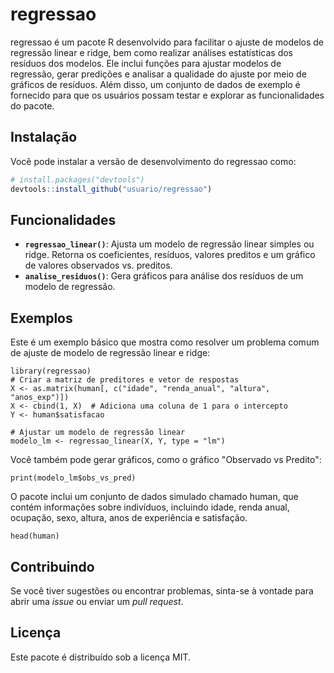 
# regressao

regressao é um pacote R desenvolvido para facilitar o ajuste de modelos de regressão linear e ridge, bem como realizar análises estatísticas dos resíduos dos modelos. Ele inclui funções para ajustar modelos de regressão, gerar predições e analisar a qualidade do ajuste por meio de gráficos de resíduos. Além disso, um conjunto de dados de exemplo é fornecido para que os usuários possam testar e explorar as funcionalidades do pacote.

## Instalação

Você pode instalar a versão de desenvolvimento do regressao como:

``` r
# install.packages("devtools")
devtools::install_github("usuario/regressao")
```

## Funcionalidades

- **`regressao_linear()`**: Ajusta um modelo de regressão linear simples ou ridge. Retorna os coeficientes, resíduos, valores preditos e um gráfico de valores observados vs. preditos.
- **`analise_residuos()`**: Gera gráficos para análise dos resíduos de um modelo de regressão.


## Exemplos

Este é um exemplo básico que mostra como resolver um problema comum de ajuste de modelo de regressão linear e ridge:

```{r example}
library(regressao)
# Criar a matriz de preditores e vetor de respostas
X <- as.matrix(human[, c("idade", "renda_anual", "altura", "anos_exp")])
X <- cbind(1, X)  # Adiciona uma coluna de 1 para o intercepto
Y <- human$satisfacao

# Ajustar um modelo de regressão linear
modelo_lm <- regressao_linear(X, Y, type = "lm")
```

Você também pode gerar gráficos, como o gráfico "Observado vs Predito":

```{r}
print(modelo_lm$obs_vs_pred)
```

O pacote inclui um conjunto de dados simulado chamado human, que contém informações sobre indivíduos, incluindo idade, renda anual, ocupação, sexo, altura, anos de experiência e satisfação.

```{r}
head(human)
```

## Contribuindo

Se você tiver sugestões ou encontrar problemas, sinta-se à vontade para abrir uma *issue* ou enviar um *pull request*.

## Licença
Este pacote é distribuído sob a licença MIT.
